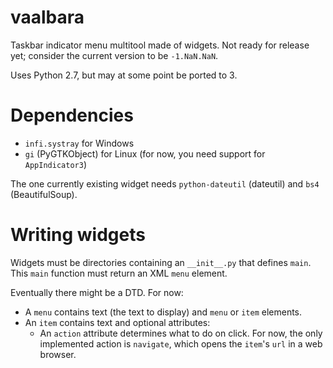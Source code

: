 # vaalbara
Taskbar indicator menu multitool made of widgets. Not ready for release yet; consider the current version to be `-1.NaN.NaN`.

Uses Python 2.7, but may at some point be ported to 3.

# Dependencies
- `infi.systray` for Windows
- `gi` (PyGTKObject) for Linux (for now, you need support for `AppIndicator3`)

The one currently existing widget needs `python-dateutil` (dateutil) and `bs4` (BeautifulSoup).

# Writing widgets
Widgets must be directories containing an `__init__.py` that defines `main`. This `main` function must return an XML `menu` element.

Eventually there might be a DTD. For now:
- A `menu` contains text (the text to display) and `menu` or `item` elements.
- An `item` contains text and optional attributes:
  - An `action` attribute determines what to do on click. For now, the only implemented action is `navigate`, which opens the `item`'s `url` in a web browser.
